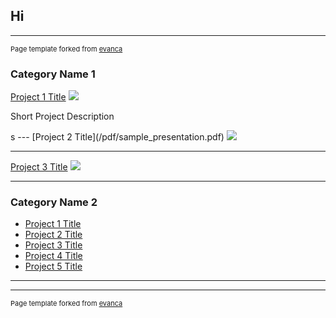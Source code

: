## Hi

---
<p style="font-size:11px">Page template forked from <a href="https://github.com/evanca/quick-portfolio">evanca</a></p>

### Category Name 1

[Project 1 Title](/sample_page)
<img src="images/dummy_thumbnail.jpg?raw=true"/>
<p>Short Project Description</p>s
---
[Project 2 Title](/pdf/sample_presentation.pdf)
<img src="images/dummy_thumbnail.jpg?raw=true"/>

---
[Project 3 Title](http://example.com/)
<img src="images/dummy_thumbnail.jpg?raw=true"/>

---

### Category Name 2

- [Project 1 Title](http://example.com/)
- [Project 2 Title](http://example.com/)
- [Project 3 Title](http://example.com/)
- [Project 4 Title](http://example.com/)
- [Project 5 Title](http://example.com/)

---




---
<p style="font-size:11px">Page template forked from <a href="https://github.com/evanca/quick-portfolio">evanca</a></p>
<!-- Remove above link if you don't want to attibute -->
